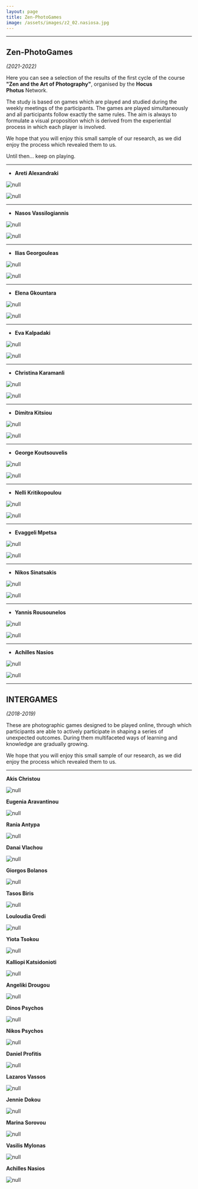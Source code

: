 ```yaml
---
layout: page
title: Zen-PhotoGames
image: /assets/images/z2_02.nasiosa.jpg
---
```

- - -

## Zen-PhotoGames

_(2021-2022)_

Here you can see a selection of the results of the first cycle of the course
**"Zen and the Art of Photography"**, organised by the **Hocus Photus** Network.

The study is based on games which are played and studied during the weekly meetings of the participants.  The games are played simultaneously and all participants follow exactly the same rules. The aim is always to formulate a visual proposition which is derived from the experiential process in which each player is involved.

We hope that you will enjoy this small sample of our research, as we did enjoy the process which revealed them to us.

Until then… keep on playing.

- - -

* **Areti Alexandraki**

![null](/assets/images/d08_alexandrakia.jpg)

![null](/assets/images/t8_alexandrakia.jpg)

- - -

* **Nasos Vassilogiannis**

![null](/assets/images/d11_vassiloyannisn.jpg)

![null](/assets/images/tr06_vassiloyannisn.jpg)

- - -

* **Ilias Georgouleas**

![null](/assets/images/pg10_02d-georguleaas-.jpg)

![null](/assets/images/01georgouleas-triptixo.jpg)

- - -

* **Elena Gkountara**

![null](/assets/images/pg06_gkountarae.jpg)

![null](/assets/images/triptyph_07_gkountarae.jpg)

- - -

* **Eva Kalpadaki**

![null](/assets/images/d06_kalpadakie.jpg)

![null](/assets/images/triptych09_kalpadakie.jpg)

- - -

* **Christina Karamanli**

![null](/assets/images/21.jpg)

![null](/assets/images/22.jpg)

- - -

* **Dimitra Kitsiou**

![null](/assets/images/d10_kitsioud.jpg)

![null](/assets/images/z2_kitsioud_triptych_09.jpg)

- - -

* **George Koutsouvelis**

![null](/assets/images/pg_9_koutsouvelisg_3.jpg)

![null](/assets/images/triptych_4b.jpg)

- - -

* **Nelli Kritikopoulou**

![null](/assets/images/d05_νέλλη-κρητικοπούλου.jpg)

![null](/assets/images/05_νέλλη-κρητικοπούλου.jpg)

- - -

* **Evaggeli Mpetsa**

![null](/assets/images/δίπτυχο08.betsae.jpg)

![null](/assets/images/triptyxo.05.betsae.jpg)

- - -

* **Nikos Sinatsakis**

![null](/assets/images/d05_sinatsakisn.jpg)

![null](/assets/images/trip4.jpg)

- - -

* **Yannis Rousounelos**

![null](/assets/images/d05_rousounelosy.jpg)

![null](/assets/images/d10_rousounelosy.jpg)

- - -

* **Achilles Nasios**

![null](/assets/images/z2_06.nasiosa.jpg)

![null](/assets/images/z1_3_04.nasiosa.jpg)

- - -

## **INTERGAMES**

_(2018-2019)_

These are photographic games designed to be played online, through which participants are able to actively participate in shaping a series of unexpected outcomes. During them multifaceted ways of learning and knowledge are gradually growing.

We hope that you will enjoy this small sample of our research, as we did enjoy the process which revealed them to us.

- - -

**Akis Christou**

![null](/assets/images/christou.jpg)

**Eugenia Aravantinou**

![null](/assets/images/aravantinou.jpg)

**Rania Antypa**

![null](/assets/images/antypa.jpg)

**Danai Vlachou**

![null](/assets/images/vlachou.jpg)

**Giorgos Bolanos**

![null](/assets/images/bolanos.jpg)

**Tasos Biris**

![null](/assets/images/biris.jpg)

**Louloudia Gredi**

![null](/assets/images/gredilou.jpg)

**Yiota Tsokou**

![null](/assets/images/tsokou.jpg)

**Kalliopi Katsidonioti**

![null](/assets/images/katsidonioti.jpg)

**Angeliki Drougou**

![null](/assets/images/drougou.jpg)

**Dinos Psychos**

![null](/assets/images/dpsichos.jpg)

**Nikos Psychos**

![null](/assets/images/psichosn_i-g.jpg)

**Daniel Profitis**

![null](/assets/images/profitisok.jpg)

**Lazaros Vassos**

![null](/assets/images/vassosl-i-g.jpg)

**Jennie Dokou**

![null](/assets/images/dokou.jpg)

**Marina Sorovou**

![null](/assets/images/sorovouok.jpg)

**Vasilis Mylonas**

![null](/assets/images/mylonas.jpg)

**Achilles Nasios**

![null](/assets/images/nasiosa.jpg)
